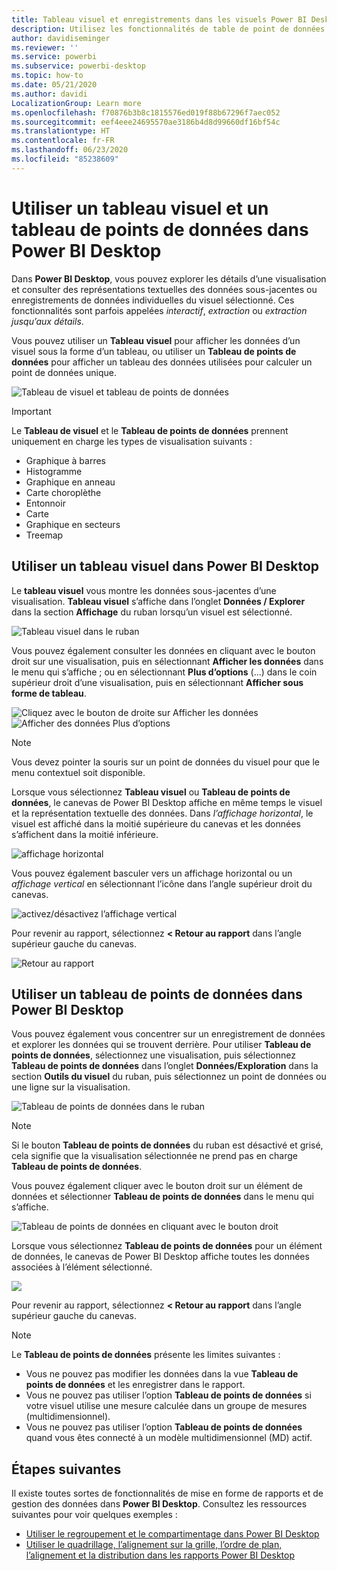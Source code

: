 ```yaml
---
title: Tableau visuel et enregistrements dans les visuels Power BI Desktop
description: Utilisez les fonctionnalités de table de point de données et de tableau visuel de Power BI Desktop pour approfondir les détails
author: davidiseminger
ms.reviewer: ''
ms.service: powerbi
ms.subservice: powerbi-desktop
ms.topic: how-to
ms.date: 05/21/2020
ms.author: davidi
LocalizationGroup: Learn more
ms.openlocfilehash: f70876b3b8c1815576ed019f88b67296f7aec052
ms.sourcegitcommit: eef4eee24695570ae3186b4d8d99660df16bf54c
ms.translationtype: HT
ms.contentlocale: fr-FR
ms.lasthandoff: 06/23/2020
ms.locfileid: "85238609"
---
```

# <a name="use-visual-table-and-data-point-table-in-power-bi-desktop"></a>Utiliser un tableau visuel et un tableau de points de données dans Power BI Desktop
Dans **Power BI Desktop**, vous pouvez explorer les détails d’une visualisation et consulter des représentations textuelles des données sous-jacentes ou enregistrements de données individuelles du visuel sélectionné. Ces fonctionnalités sont parfois appelées *interactif*, *extraction* ou *extraction jusqu’aux détails*.

Vous pouvez utiliser un **Tableau visuel** pour afficher les données d’un visuel sous la forme d’un tableau, ou utiliser un **Tableau de points de données** pour afficher un tableau des données utilisées pour calculer un point de données unique. 

![Tableau de visuel et tableau de points de données](media/desktop-see-data-see-records/see-data-record.png)

>[!IMPORTANT]
>Le **Tableau de visuel** et le **Tableau de points de données** prennent uniquement en charge les types de visualisation suivants :
>  - Graphique à barres
>  - Histogramme
>  - Graphique en anneau
>  - Carte choroplèthe
>  - Entonnoir
>  - Carte
>  - Graphique en secteurs
>  - Treemap

## <a name="use-visual-table-in-power-bi-desktop"></a>Utiliser un tableau visuel dans Power BI Desktop

Le **tableau visuel** vous montre les données sous-jacentes d’une visualisation. **Tableau visuel** s’affiche dans l’onglet **Données / Explorer** dans la section **Affichage** du ruban lorsqu’un visuel est sélectionné.

![Tableau visuel dans le ruban](media/desktop-see-data-see-records/visual-table-01.png)

Vous pouvez également consulter les données en cliquant avec le bouton droit sur une visualisation, puis en sélectionnant **Afficher les données** dans le menu qui s’affiche ; ou en sélectionnant **Plus d’options** (...) dans le coin supérieur droit d’une visualisation, puis en sélectionnant **Afficher sous forme de tableau**.

![Cliquez avec le bouton de droite sur Afficher les données](media/desktop-see-data-see-records/visual-table-02.png)&nbsp;&nbsp;![Afficher des données Plus d’options](media/desktop-see-data-see-records/visual-table-03.png)

> [!NOTE]
> Vous devez pointer la souris sur un point de données du visuel pour que le menu contextuel soit disponible.

Lorsque vous sélectionnez **Tableau visuel** ou **Tableau de points de données**, le canevas de Power BI Desktop affiche en même temps le visuel et la représentation textuelle des données. Dans *l’affichage horizontal*, le visuel est affiché dans la moitié supérieure du canevas et les données s’affichent dans la moitié inférieure. 

![affichage horizontal](media/desktop-see-data-see-records/visual-table-04.png)

Vous pouvez également basculer vers un affichage horizontal ou un *affichage vertical* en sélectionnant l’icône dans l’angle supérieur droit du canevas.

![activez/désactivez l’affichage vertical](media/desktop-see-data-see-records/visual-table-05.png)

Pour revenir au rapport, sélectionnez **< Retour au rapport** dans l’angle supérieur gauche du canevas.

![Retour au rapport](media/desktop-see-data-see-records/visual-table-06.png)

## <a name="use-data-point-table-in-power-bi-desktop"></a>Utiliser un tableau de points de données dans Power BI Desktop

Vous pouvez également vous concentrer sur un enregistrement de données et explorer les données qui se trouvent derrière. Pour utiliser **Tableau de points de données**, sélectionnez une visualisation, puis sélectionnez **Tableau de points de données** dans l’onglet **Données/Exploration** dans la section **Outils du visuel** du ruban, puis sélectionnez un point de données ou une ligne sur la visualisation. 

![Tableau de points de données dans le ruban](media/desktop-see-data-see-records/visual-table-07.png)

> [!NOTE]
> Si le bouton **Tableau de points de données** du ruban est désactivé et grisé, cela signifie que la visualisation sélectionnée ne prend pas en charge **Tableau de points de données**.

Vous pouvez également cliquer avec le bouton droit sur un élément de données et sélectionner **Tableau de points de données** dans le menu qui s’affiche.

![Tableau de points de données en cliquant avec le bouton droit](media/desktop-see-data-see-records/visual-table-08.png)

Lorsque vous sélectionnez **Tableau de points de données** pour un élément de données, le canevas de Power BI Desktop affiche toutes les données associées à l’élément sélectionné. 

![](media/desktop-see-data-see-records/visual-table-09.png)

Pour revenir au rapport, sélectionnez **< Retour au rapport** dans l’angle supérieur gauche du canevas.


> [!NOTE]
>Le **Tableau de points de données** présente les limites suivantes :
> - Vous ne pouvez pas modifier les données dans la vue **Tableau de points de données** et les enregistrer dans le rapport.
> - Vous ne pouvez pas utiliser l’option **Tableau de points de données** si votre visuel utilise une mesure calculée dans un groupe de mesures (multidimensionnel).
> - Vous ne pouvez pas utiliser l’option **Tableau de points de données** quand vous êtes connecté à un modèle multidimensionnel (MD) actif.

## <a name="next-steps"></a>Étapes suivantes
Il existe toutes sortes de fonctionnalités de mise en forme de rapports et de gestion des données dans **Power BI Desktop**. Consultez les ressources suivantes pour voir quelques exemples :

* [Utiliser le regroupement et le compartimentage dans Power BI Desktop](desktop-grouping-and-binning.md)
* [Utiliser le quadrillage, l’alignement sur la grille, l’ordre de plan, l’alignement et la distribution dans les rapports Power BI Desktop](desktop-gridlines-snap-to-grid.md)

